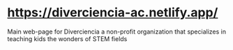 # https://diverciencia-ac.netlify.app/
Main web-page for Diverciencia a non-profit organization that specializes in teaching kids the wonders of STEM fields
